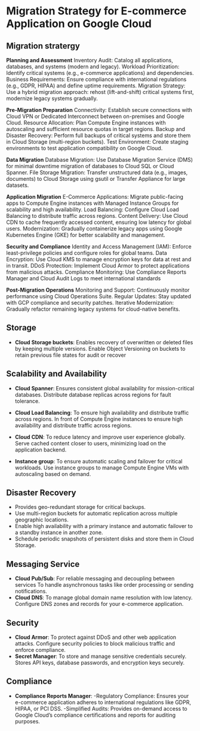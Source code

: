 

# Migration Strategy for E-commerce Application on Google Cloud

## Migration stratergy

**Planning and Assessment**
Inventory Audit:
Catalog all applications, databases, and systems (modern and legacy).
Workload Prioritization:
Identify critical systems (e.g., e-commerce applications) and dependencies.
Business Requirements:
Ensure compliance with international regulations (e.g., GDPR, HIPAA) and define uptime requirements.
Migration Strategy:
Use a hybrid migration approach: rehost (lift-and-shift) critical systems first, modernize legacy systems gradually.

**Pre-Migration Preparation**
Connectivity:
Establish secure connections with Cloud VPN or Dedicated Interconnect between on-premises and Google Cloud.
Resource Allocation:
Plan Compute Engine instances with autoscaling and sufficient resource quotas in target regions.
Backup and Disaster Recovery:
Perform full backups of critical systems and store them in Cloud Storage (multi-region buckets).
Test Environment:
Create staging environments to test application compatibility on Google Cloud.

**Data Migration**
Database Migration:
Use Database Migration Service (DMS) for minimal downtime migration of databases to Cloud SQL or Cloud Spanner.
File Storage Migration:
Transfer unstructured data (e.g., images, documents) to Cloud Storage using gsutil or Transfer Appliance for large datasets.

**Application Migration**
E-Commerce Applications:
Migrate public-facing apps to Compute Engine instances with Managed Instance Groups for scalability and high availability.
Load Balancing:
Configure Cloud Load Balancing to distribute traffic across regions.
Content Delivery:
Use Cloud CDN to cache frequently accessed content, ensuring low latency for global users.
Modernization:
Gradually containerize legacy apps using Google Kubernetes Engine (GKE) for better scalability and management.

**Security and Compliance**
Identity and Access Management (IAM):
Enforce least-privilege policies and configure roles for global teams.
Data Encryption:
Use Cloud KMS to manage encryption keys for data at rest and in transit.
DDoS Protection:
Implement Cloud Armor to protect applications from malicious attacks.
Compliance Monitoring:
Use Compliance Reports Manager and Cloud Audit Logs to meet international standards

**Post-Migration Operations**
Monitoring and Support:
Continuously monitor performance using Cloud Operations Suite.
Regular Updates:
Stay updated with GCP compliance and security patches.
Iterative Modernization:
Gradually refactor remaining legacy systems for cloud-native benefits.

## Storage
- **Cloud Storage buckets**: 
Enables recovery of overwritten or deleted files by keeping multiple versions.
Enable Object Versioning on buckets to retain previous file states for audit or recover

## Scalability and Availability
- **Cloud Spanner**:
Ensures consistent global availability for mission-critical databases.
Distribute database replicas across regions for fault tolerance.

- **Cloud Load Balancing**:
To ensure high availability and distribute traffic across regions.
In front of Compute Engine instances to ensure high availability and distribute traffic across regions.

- **Cloud CDN**:
To reduce latency and improve user experience globally.
Serve cached content closer to users, minimizing load on the application backend.

- **Instance group**:
To ensure automatic scaling and failover for critical workloads.
Use instance groups to manage Compute Engine VMs with autoscaling based on demand.

## Disaster Recovery
- Provides geo-redundant storage for critical backups.
- Use multi-region buckets for automatic replication across multiple geographic locations.
- Enable high availability with a primary instance and automatic failover to a standby instance in another zone.
- Schedule periodic snapshots of persistent disks and store them in Cloud Storage.

## Messaging Service
- **Cloud Pub/Sub**:
 For reliable messaging and decoupling between services
 To handle asynchronous tasks like order processing or sending notifications.
- **Cloud DNS**:
 To manage global domain name resolution with low latency.
 Configure DNS zones and records for your e-commerce application.

## Security
- **Cloud Armor**:
  To protect against DDoS and other web application attacks.
  Configure security policies to block malicious traffic and enforce compliance.
- **Secret Manager**:
  To store and manage sensitive credentials securely.
  Stores API keys, database passwords, and encryption keys securely.

## Compliance
- **Compliance Reports Manager**:
 -Regulatory Compliance:
  Ensures your e-commerce application adheres to international regulations like GDPR, HIPAA, or PCI DSS.
-Simplified Audits:
  Provides on-demand access to Google Cloud’s compliance certifications and reports for auditing purposes.

